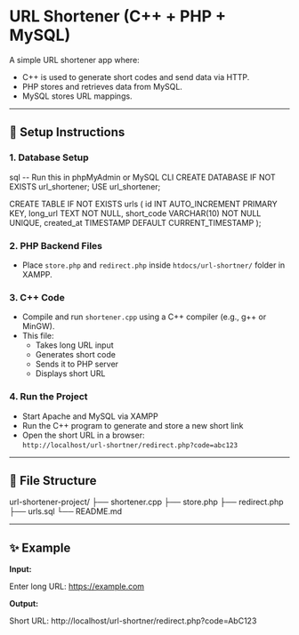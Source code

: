 # URL Shortener (C++ + PHP + MySQL)

A simple URL shortener app where:
- C++ is used to generate short codes and send data via HTTP.
- PHP stores and retrieves data from MySQL.
- MySQL stores URL mappings.

---

## 🔧 Setup Instructions

### 1. Database Setup
sql
-- Run this in phpMyAdmin or MySQL CLI
CREATE DATABASE IF NOT EXISTS url_shortener;
USE url_shortener;

CREATE TABLE IF NOT EXISTS urls (
    id INT AUTO_INCREMENT PRIMARY KEY,
    long_url TEXT NOT NULL,
    short_code VARCHAR(10) NOT NULL UNIQUE,
    created_at TIMESTAMP DEFAULT CURRENT_TIMESTAMP
);


### 2. PHP Backend Files
- Place `store.php` and `redirect.php` inside `htdocs/url-shortner/` folder in XAMPP.

### 3. C++ Code
- Compile and run `shortener.cpp` using a C++ compiler (e.g., g++ or MinGW).
- This file:
  - Takes long URL input
  - Generates short code
  - Sends it to PHP server
  - Displays short URL

### 4. Run the Project
- Start Apache and MySQL via XAMPP
- Run the C++ program to generate and store a new short link
- Open the short URL in a browser:  
  `http://localhost/url-shortner/redirect.php?code=abc123`

---

## 📂 File Structure

url-shortener-project/
├── shortener.cpp
├── store.php
├── redirect.php
├── urls.sql
└── README.md


---

## ✨ Example

**Input:**

Enter long URL: https://example.com

**Output:**

Short URL: http://localhost/url-shortner/redirect.php?code=AbC123


